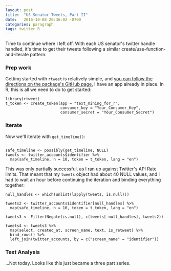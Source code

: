 ```yaml
---
layout: post
title:  "US Senator Tweets, Part II"
date:   2016-10-08 20:36:02 -0700
categories: paragraph
tags: twitter R
---
```


Time to continue where I left off. With each US senator's twitter handle handled, it's time to get their tweets 
following a similar create/use-function-and-iterate pattern.

### Prep work

Getting started with `rtweet` is relatively simple, and [you can follow the directions on the package's GitHub page.](https://github.com/mkearney/rtweet)
I have an app already in place. In R, this is all we need to do to get started:

```
library(rtweet)
t_token <- create_token(app = "text_mining_for_r",
                        consumer_key = "Your_Consumer_Key",
                        consumer_secret = "Your_Consumer_Secret")
```

### Iterate

Now we'll iterate with `get_timeline()`:

```

safe_timeline <- possibly(get_timeline, NULL)
tweets <- twitter_accounts$identifier %>% 
  map(safe_timeline, n = 10, token = t_token, lang = "en")
```

This was only partially successful, as I ran up against Twitter's API Rate limits. That meant that my `tweets` object had 
about 40 NULL values, and I had to wait an hour before continuing the iteration and binding everything together:

```
null_handles <- which(unlist(lapply(tweets, is.null)))

tweets2 <- twitter_accounts$identifier[null_handles] %>% 
  map(safe_timeline, n = 10, token = t_token, lang = "en")
  
tweets3 <- Filter(Negate(is.null), c(tweets[-null_handles], tweets2))

tweets4 <- tweets3 %>% 
  map(select, created_at, screen_name, text, is_retweet) %>% 
  bind_rows() %>% 
  left_join(twitter_accounts, by = c("screen_name" = "identifier"))
```

### Text Analysis

...Not today. Looks like this just became a three part series.

